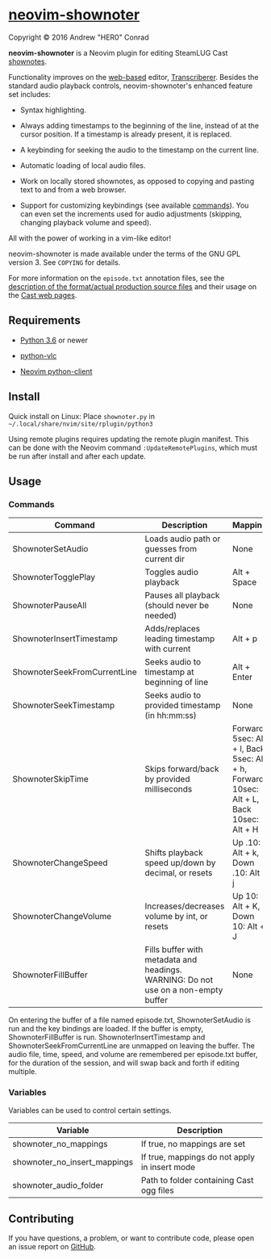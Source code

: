 # [neovim-shownoter](https://github.com/SteamLUG/neovim-shownoter)

Copyright © 2016 Andrew "HER0" Conrad

**neovim-shownoter** is a Neovim plugin for editing SteamLUG Cast [shownotes](https://github.com/SteamLUG/steamlugcast-shownotes).

Functionality improves on the [web-based](https://steamlug.org/transcriberer)
editor, [Transcriberer](https://github.com/SteamLUG/transcriberer). Besides the
standard audio playback controls, neovim-shownoter's enhanced feature set
includes:

* Syntax highlighting.

* Always adding timestamps to the beginning of the line, instead of at the
cursor position. If a timestamp is already present, it is replaced.

* A keybinding for seeking the audio to the timestamp on the current line.

* Automatic loading of local audio files.

* Work on locally stored shownotes, as opposed to copying and pasting text to
and from a web browser.

* Support for customizing keybindings (see available [commands](#commands)). You
can even set the increments used for audio adjustments (skipping, changing
playback volume and speed).

All with the power of working in a vim-like editor!

neovim-shownoter is made available under the terms of the GNU GPL version 3. See
`COPYING` for details.

For more information on the `episode.txt` annotation files, see the
[description of the format/actual production source files](https://github.com/SteamLUG/steamlugcast-shownotes)
and their usage on the [Cast web pages](https://steamlug.org/cast).

## Requirements

* [Python 3.6](https://www.python.org) or newer

* [python-vlc](https://github.com/oaubert/python-vlc)

* [Neovim python-client](https://github.com/neovim/python-client)

## Install

Quick install on Linux: Place `shownoter.py` in `~/.local/share/nvim/site/rplugin/python3`

Using remote plugins requires updating the remote plugin manifest. This can be
done with the Neovim command `:UpdateRemotePlugins`, which must be run after
install and after each update.

## Usage

### Commands

| Command                      | Description                                         | Mapping       |
| ---------------------------- | --------------------------------------------------- | ------------- |
| ShownoterSetAudio            | Loads audio path or guesses from current dir        | None          |
| ShownoterTogglePlay          | Toggles audio playback                              | Alt + Space   |
| ShownoterPauseAll            | Pauses all playback (should never be needed)        | None          |
| ShownoterInsertTimestamp     | Adds/replaces leading timestamp with current        | Alt + p       |
| ShownoterSeekFromCurrentLine | Seeks audio to timestamp at beginning of line       | Alt + Enter   |
| ShownoterSeekTimestamp       | Seeks audio to provided timestamp (in hh:mm:ss)     | None          |
| ShownoterSkipTime            | Skips forward/back by provided milliseconds         | Forward 5sec: Alt + l, Back 5sec: Alt + h, Forward 10sec: Alt + L, Back 10sec: Alt + H |
| ShownoterChangeSpeed         | Shifts playback speed up/down by decimal, or resets | Up .10: Alt + k, Down .10: Alt + j |
| ShownoterChangeVolume        | Increases/decreases volume by int, or resets        | Up 10: Alt + K, Down 10: Alt + J  |
| ShownoterFillBuffer          | Fills buffer with metadata and headings. WARNING: Do not use on a non-empty buffer | None |

On entering the buffer of a file named episode.txt, ShownoterSetAudio is run and
the key bindings are loaded. If the buffer is empty, ShownoterFillBuffer is run.
ShownoterInsertTimestamp and ShownoterSeekFromCurrentLine are unmapped on
leaving the buffer. The audio file, time, speed, and volume are remembered per
episode.txt buffer, for the duration of the session, and will swap back and
forth if editing multiple.

### Variables

Variables can be used to control certain settings.

| Variable                     | Description                                   |
| ---------------------------- | --------------------------------------------- |
| shownoter_no_mappings        | If true, no mappings are set                  |
| shownoter_no_insert_mappings | If true, mappings do not apply in insert mode |
| shownoter_audio_folder       | Path to folder containing Cast ogg files      |

## Contributing

If you have questions, a problem, or want to contribute code, please open an
issue report on [GitHub](https://github.com/SteamLUG/steamlugcast-shownotes/issues).
